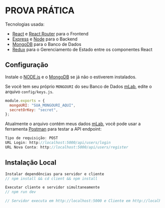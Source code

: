 # PROVA PRÁTICA

Tecnologias usada:

- [React](https://reactjs.org) e [React Router](https://reacttraining.com/react-router/) para o Frontend
- [Express](http://expressjs.com/) e [Node](https://nodejs.org/en/) para o Backend
- [MongoDB](https://www.mongodb.com/) para o Banco de Dados
- [Redux](https://redux.js.org/basics/usagewithreact) para o Gerenciamento de Estado entre os componentes React

## Configuração

Instale o [NODE.js](https://nodejs.org/en/) e o [MongoDB](https://www.mongodb.com/try/download/community) se já não o estiverem instalados.

Se você tem seu próprio `MONGOURI` do seu Banco de Dados [mLab](http://mlab.com), edite o arquivo `config/keys.js`.

```javascript
module.exports = {
  mongoURI: "SUA_MONGOURI_AQUI",
  secretOrKey: "secret",
};
```

Atualmente o arquivo contém meus dados [mLab](http://mlab.com), você pode usar a ferramenta [Postman](https://www.postman.com) para testar a API endpoint:

```javascript
Tipo de requisição: POST
URL Login: http://localhost:5000/api/users/login
URL Nova Conta: http://localhost:5000/api/users/register
```

## Instalação Local

```javascript
Instalar dependências para servidor e cliente
// npm install && cd client && npm install

Executar cliente e servidor simultaneamente
// npm run dev

// Servidor executa em http://localhost:5000 e Cliente em http://localhost:3000
```
